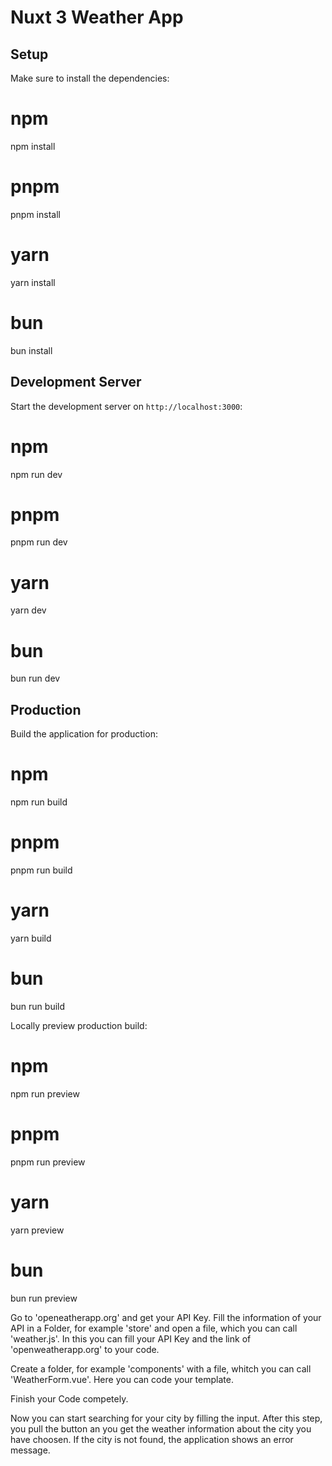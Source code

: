 # Nuxt 3 Weather App

## Setup

Make sure to install the dependencies:

# npm
npm install

# pnpm
pnpm install

# yarn
yarn install

# bun
bun install

## Development Server

Start the development server on `http://localhost:3000`:

# npm
npm run dev

# pnpm
pnpm run dev

# yarn
yarn dev

# bun
bun run dev


## Production

Build the application for production:

# npm
npm run build

# pnpm
pnpm run build

# yarn
yarn build

# bun
bun run build

Locally preview production build:

# npm
npm run preview

# pnpm
pnpm run preview

# yarn
yarn preview

# bun
bun run preview


Go to 'openeatherapp.org' and get your API Key.
Fill the information of your API in a Folder, for example 'store' and open a file, which you can call 'weather.js'.
In this you can fill your API Key and the link of 'openweatherapp.org' to your code.

Create a folder, for example 'components' with a file, whitch you can call 'WeatherForm.vue'.
Here you can code your template.

Finish your Code competely.

Now you can start searching for your city by filling the input. 
After this step, you pull the button an you get the weather information about the city you have choosen.
If the city is not found, the application shows an error message.


